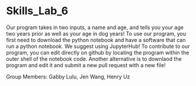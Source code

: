 # Skills_Lab_6
Our program takes in two inputs, a name and age, and tells you your age two years prior as well as your age in dog years!
To use our program, you first need to download the python notebook and have a software that can run a python notebook. We suggest using JupyterHub!
To contribute to our program, you can edit directly on github by locating the program within the outer shell of the notebook code. Another alternative is to downlaod the program and edit it and submit a new pull request with a new file!


Group Members: Gabby Lulu, Jen Wang, Henry Uz

